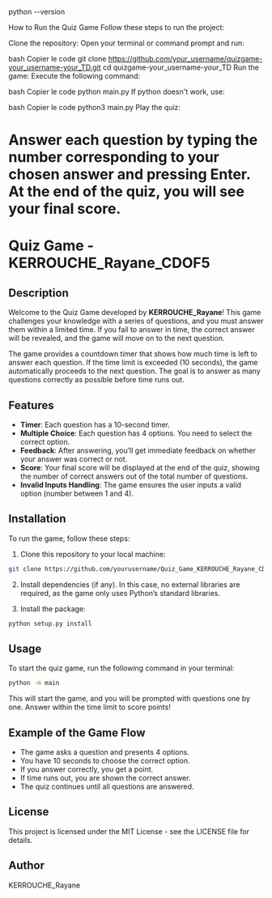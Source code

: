 
python --version

How to Run the Quiz Game
Follow these steps to run the project:

Clone the repository: Open your terminal or command prompt and run:

bash
Copier le code
git clone https://github.com/your_username/quizgame-your_username-your_TD.git
cd quizgame-your_username-your_TD
Run the game: Execute the following command:

bash
Copier le code
python main.py
If python doesn't work, use:

bash
Copier le code
python3 main.py
Play the quiz:

Answer each question by typing the number corresponding to your chosen answer and pressing Enter.
At the end of the quiz, you will see your final score.
=======
# Quiz Game - KERROUCHE_Rayane_CDOF5

## Description

Welcome to the Quiz Game developed by **KERROUCHE_Rayane**! This game challenges your knowledge with a series of questions, and you must answer them within a limited time. If you fail to answer in time, the correct answer will be revealed, and the game will move on to the next question.

The game provides a countdown timer that shows how much time is left to answer each question. If the time limit is exceeded (10 seconds), the game automatically proceeds to the next question. The goal is to answer as many questions correctly as possible before time runs out.

## Features

- **Timer**: Each question has a 10-second timer.
- **Multiple Choice**: Each question has 4 options. You need to select the correct option.
- **Feedback**: After answering, you’ll get immediate feedback on whether your answer was correct or not.
- **Score**: Your final score will be displayed at the end of the quiz, showing the number of correct answers out of the total number of questions.
- **Invalid Inputs Handling**: The game ensures the user inputs a valid option (number between 1 and 4).

## Installation

To run the game, follow these steps:

1. Clone this repository to your local machine:

```bash
git clone https://github.com/yourusername/Quiz_Game_KERROUCHE_Rayane_CDOF5.git
```
2. Install dependencies (if any). In this case, no external libraries are required, as the game only uses Python’s standard libraries.

3. Install the package:

```bash
python setup.py install
```
## Usage
To start the quiz game, run the following command in your terminal:

```bash
python -m main
```
This will start the game, and you will be prompted with questions one by one. Answer within the time limit to score points!

## Example of the Game Flow

- The game asks a question and presents 4 options.
- You have 10 seconds to choose the correct option.
- If you answer correctly, you get a point.
- If time runs out, you are shown the correct answer.
- The quiz continues until all questions are answered.

## License
This project is licensed under the MIT License - see the LICENSE file for details.

## Author

KERROUCHE_Rayane







